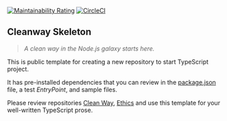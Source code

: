 [![Maintainability Rating](https://sonarcloud.io/api/project_badges/measure?project=raccoons-co_cleanway&metric=sqale_rating)](https://sonarcloud.io/summary/new_code?id=raccoons-co_cleanway)
[![CircleCI](https://dl.circleci.com/status-badge/img/gh/raccoons-co/cleanway-skeleton/tree/master.svg?style=svg)](https://dl.circleci.com/status-badge/redirect/gh/raccoons-co/cleanway-skeleton/tree/main)

Cleanway Skeleton
---

>*A clean way in the Node.js galaxy starts here.*

This is public template for creating a new repository to start TypeScript project.

It has pre-installed dependencies that you can review in the 
[package.json](https://github.com/raccoons-co/cleanway-skeleton/blob/master/package.json) file, 
a test *EntryPoint*, and sample files.

Please review repositories [Clean Way](https://github.com/raccoons-co/cleanway),
[Ethics](https://github.com/raccoons-co/ethics) 
and use this template for your well-written TypeScript prose.
